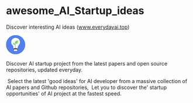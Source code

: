 # awesome_AI_Startup_ideas

Discover interesting AI ideas (www.everydayai.top)

![ai](./logo.png)


Discover AI startup project from the latest papers and open source repositories, updated everyday.

﻿
Select the latest 'good ideas' for AI developer from a massive collection of AI papers and Github repositories, 
﻿
Let you to discover the' startup opportunities' of AI project at the fastest speed.
